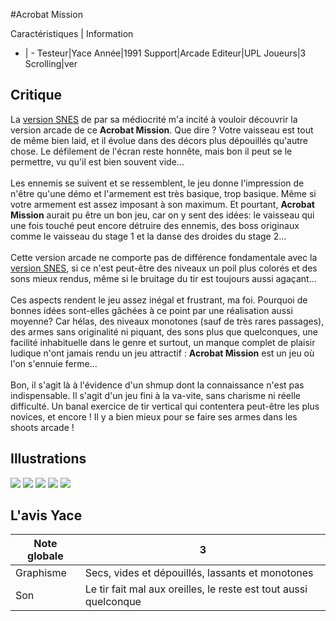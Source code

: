 #Acrobat Mission

Caractéristiques | Information
- | -
Testeur|Yace
Année|1991
Support|Arcade
Editeur|UPL
Joueurs|3
Scrolling|ver

## Critique
La <a href="index.php?page=fiche&id=128">version SNES</a> de par sa médiocrité m'a incité à vouloir découvrir la version arcade de ce <b>Acrobat Mission</b>. Que dire ? Votre vaisseau est tout de même bien laid, et il évolue dans des décors plus dépouillés qu'autre chose. Le défilement de l'écran reste honnête, mais bon il peut se le permettre, vu qu'il est bien souvent vide...<br/><br/>Les ennemis se suivent et se ressemblent, le jeu donne l'impression de n'être qu'une démo et l'armement est très basique, trop basique. Même si votre armement est assez imposant à son maximum. Et pourtant, <b>Acrobat Mission</b> aurait pu être un bon jeu, car on y sent des idées: le vaisseau qui une fois touché peut encore détruire des ennemis, des boss originaux comme le vaisseau du stage 1 et la danse des droides du stage 2...<br/><br/>Cette version arcade ne comporte pas de différence fondamentale avec la <a href="index.php?page=fiche&id=128">version SNES</a>, si ce n'est peut-être des niveaux un poil plus colorés et des sons mieux rendus, même si le bruitage du tir est toujours aussi agaçant...<br/><br/>Ces aspects rendent le jeu assez inégal et frustrant, ma foi. Pourquoi de bonnes idées sont-elles gâchées à ce point par une réalisation aussi moyenne? Car hélas, des niveaux monotones (sauf de très rares passages), des armes sans originalité ni piquant, des sons plus que quelconques, une facilité inhabituelle dans le genre et surtout, un manque complet de plaisir ludique n'ont jamais rendu un jeu attractif : <b>Acrobat Mission</b> est un jeu où l'on s'ennuie ferme...<br/><br/>Bon, il s'agit là à l'évidence d'un shmup dont la connaissance n'est pas indispensable. Il s'agit d'un jeu fini à la va-vite, sans charisme ni réelle difficulté. Un banal exercice de tir vertical qui contentera peut-être les plus novices, et encore ! Il y a bien mieux pour se faire ses armes dans les shoots arcade !

## Illustrations
![](http://www.shmup.com/images/thumbs/img_fiche_1_793.gif)
![](http://www.shmup.com/images/thumbs/img_fiche_2_793.gif)
![](http://www.shmup.com/images/thumbs/img_fiche_3_793.gif)
![](http://www.shmup.com/images/thumbs/)
![](http://www.shmup.com/images/thumbs/)

## L'avis Yace
Note globale|3
-|-
Graphisme|Secs, vides et dépouillés, lassants et monotones
Son|Le tir fait mal aux oreilles, le reste est tout aussi quelconque
